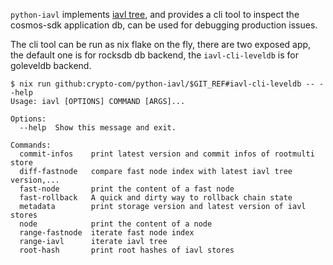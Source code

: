 `python-iavl` implements [iavl tree](https://github.com/cosmos/iavl), and provides a cli tool to inspect the cosmos-sdk application db, can be used for debugging production issues.

The cli tool can be run as nix flake on the fly, there are two exposed app, the default one is for rocksdb db backend, the `iavl-cli-leveldb` is for goleveldb backend.

```
$ nix run github:crypto-com/python-iavl/$GIT_REF#iavl-cli-leveldb -- --help
Usage: iavl [OPTIONS] COMMAND [ARGS]...

Options:
  --help  Show this message and exit.

Commands:
  commit-infos    print latest version and commit infos of rootmulti store
  diff-fastnode   compare fast node index with latest iavl tree version,...
  fast-node       print the content of a fast node
  fast-rollback   A quick and dirty way to rollback chain state
  metadata        print storage version and latest version of iavl stores
  node            print the content of a node
  range-fastnode  iterate fast node index
  range-iavl      iterate iavl tree
  root-hash       print root hashes of iavl stores
```

